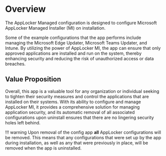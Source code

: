 # Overview

The AppLocker Managed configuration is designed to configure Microsoft AppLocker Managed Installer (MI) on installation.

Some of the example configurations that the app performs include managing the Microsoft Edge Updater, Microsoft Teams Updater, and Intune. By utilizing the power of AppLocker MI, the app can ensure that only approved applications are installed and run on the system, thereby enhancing security and reducing the risk of unauthorized access or data breaches.

## Value Proposition

Overall, this app is a valuable tool for any organization or individual seeking to tighten their security measures and control the applications that are installed on their systems. With its ability to configure and manage AppLocker MI, it provides a comprehensive solution for managing application security, and its automatic removal of all associated configurations upon uninstall ensures that there are no lingering security holes left behind.

!!! warning
    Upon removal of the config app **all** AppLocker configurations will be removed. This means that any configurations that were set up by the app during installation, as well as any that were previously in place, will be removed when the app is uninstalled.
